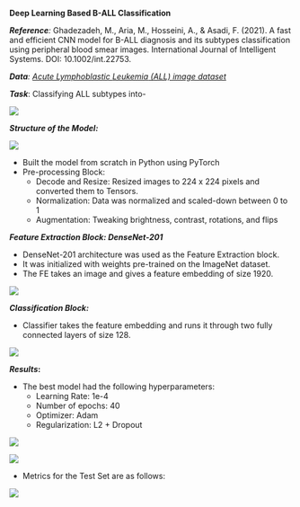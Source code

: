 ﻿**Deep Learning Based B-ALL Classification**

***Reference**:*
Ghadezadeh, M., Aria, M., Hosseini, A., & Asadi, F. (2021). A fast and efficient CNN model for B-ALL diagnosis and its subtypes classification using peripheral blood smear images. International Journal of Intelligent Systems. DOI: 10.1002/int.22753.

***Data**: [Acute Lymphoblastic ](https://www.kaggle.com/datasets/mehradaria/leukemia)[Leukemia](https://www.kaggle.com/datasets/mehradaria/leukemia)[ (ALL) image dataset](https://www.kaggle.com/datasets/mehradaria/leukemia)* 

***Task***: Classifying ALL subtypes into-

![](Aspose.Words.e4aa8cc6-e5f1-43ec-87a3-f96d20a864e0.001.png)

***Structure of the Model:***

![](Aspose.Words.e4aa8cc6-e5f1-43ec-87a3-f96d20a864e0.002.png)

- Built the model from scratch in Python using PyTorch
- Pre-processing Block:
  - Decode and Resize: Resized images to 224 x 224 pixels and converted them to Tensors.
  - Normalization: Data was normalized and scaled-down between 0 to 1
  - Augmentation: Tweaking brightness, contrast, rotations, and flips

***Feature Extraction Block: DenseNet-201***

- DenseNet-201 architecture was used as the Feature Extraction block.
- It was initialized with weights pre-trained on the ImageNet dataset.
- The FE takes an image and gives a feature embedding of size 1920.

![](Aspose.Words.e4aa8cc6-e5f1-43ec-87a3-f96d20a864e0.003.png)

***Classification Block:***

- Classifier takes the feature embedding and runs it through two fully connected layers of size 128.

![](Aspose.Words.e4aa8cc6-e5f1-43ec-87a3-f96d20a864e0.004.png)

***Results*:**

- The best model had the following hyperparameters:
  - Learning Rate: 1e-4
  - Number of epochs: 40
  - Optimizer: Adam
  - Regularization: L2 + Dropout

![](Aspose.Words.e4aa8cc6-e5f1-43ec-87a3-f96d20a864e0.005.png)

![](Aspose.Words.e4aa8cc6-e5f1-43ec-87a3-f96d20a864e0.006.png)

- Metrics for the Test Set are as follows:

![](Aspose.Words.e4aa8cc6-e5f1-43ec-87a3-f96d20a864e0.007.png)





